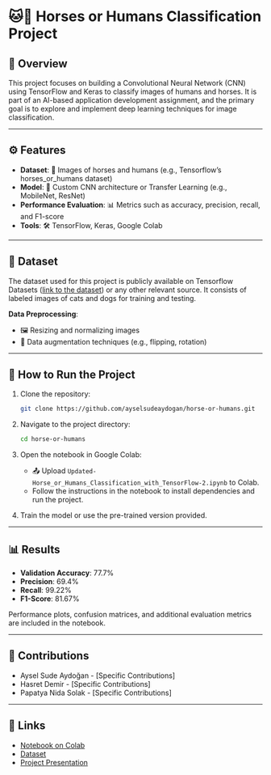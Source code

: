 # 🐱🐶 Horses or Humans Classification Project  

## 🌟 Overview  
This project focuses on building a Convolutional Neural Network (CNN) using TensorFlow and Keras to classify images of humans and horses. It is part of an AI-based application development assignment, and the primary goal is to explore and implement deep learning techniques for image classification.

---

## ⚙️ Features  
- **Dataset**: 📂 Images of horses and humans (e.g., Tensorflow’s horses_or_humans dataset)  
- **Model**: 🧠 Custom CNN architecture or Transfer Learning (e.g., MobileNet, ResNet)  
- **Performance Evaluation**: 📊 Metrics such as accuracy, precision, recall, and F1-score  
- **Tools**: 🛠️ TensorFlow, Keras, Google Colab  

---

## 📁 Dataset  
The dataset used for this project is publicly available on Tensorflow Datasets ([link to the dataset](https://www.tensorflow.org/datasets/catalog/horses_or_humans)) or any other relevant source. It consists of labeled images of cats and dogs for training and testing.  

**Data Preprocessing**:  
- 🖼️ Resizing and normalizing images  
- 🔄 Data augmentation techniques (e.g., flipping, rotation)  

---

## 🚀 How to Run the Project  
1. Clone the repository:  
   ```bash
   git clone https://github.com/ayselsudeaydogan/horse-or-humans.git
   ```  
2. Navigate to the project directory:  
   ```bash
   cd horse-or-humans
   ```  
3. Open the notebook in Google Colab:  
   - 📤 Upload `Updated-Horse_or_Humans_Classification_with_TensorFlow-2.ipynb` to Colab.  
   - Follow the instructions in the notebook to install dependencies and run the project.  

4. Train the model or use the pre-trained version provided.  

---

## 📊 Results  
- **Validation Accuracy**: 77.7%  
- **Precision**: 69.4%
- **Recall**: 99.22%
- **F1-Score**: 81.67%

Performance plots, confusion matrices, and additional evaluation metrics are included in the notebook.  

---

## 🤝 Contributions  
- Aysel Sude Aydoğan - [Specific Contributions]  
- Hasret Demir - [Specific Contributions]
- Papatya Nida Solak - [Specific Contributions]

---

## 🔗 Links  
- [Notebook on Colab](https://colab.research.google.com/drive/1e6QMYunYe29SKVlOSVgkjSyrbzAhx564?usp=share_link)  
- [Dataset](https://www.tensorflow.org/datasets/catalog/horses_or_humans)  
- [Project Presentation](#BURAYA*SUNUMUN*DRIVELINKINIFALANKOYUN)
